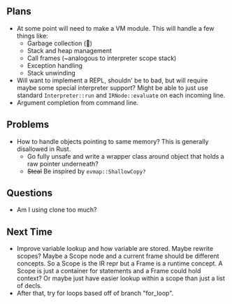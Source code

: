 ## Plans
- At some point will need to make a VM module. This will handle a few things like:
    - Garbage collection (😬)
    - Stack and heap management
    - Call frames (~analogous to interpreter scope stack)
    - Exception handling
    - Stack unwinding
- Will want to implement a REPL, shouldn' be to bad, but will require maybe some special interpreter support? Might be able to just use standard `Interpreter::run` and `IRNode::evaluate` on each incoming line.
- Argument completion from command line.

## Problems
- How to handle objects pointing to same memory? This is generally disallowed in Rust.
    - Go fully unsafe and write a wrapper class around object that holds a raw pointer underneath?
    - ~~Steal~~ Be inspired by `evmap::ShallowCopy?`
    
## Questions
- Am I using clone too much?

## Next Time
- Improve variable lookup and how variable are stored. Maybe rewrite scopes? Maybe a Scope node and a current frame should be different concepts. So a Scope is the IR repr but a Frame is a runtime concept. A Scope is just a container for statements and a Frame could hold context? Or maybe just have easier lookup within a scope than just a list of decls.
- After that, try for loops based off of branch "for_loop".